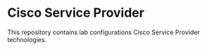 # Cisco Service Provider
This repository contains lab configurations Cisco Service Provider technologies.
